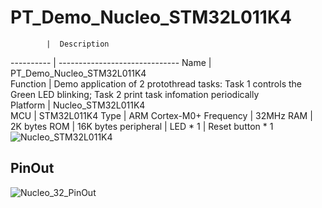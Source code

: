 # PT_Demo_Nucleo_STM32L011K4
            |  Description                              
 ---------- | ------------------------------
 Name       | PT_Demo_Nucleo_STM32L011K4                                         
 Function   | Demo application of 2 protothread tasks: Task 1 controls the Green LED blinking; Task 2 print task infomation periodically                           
 Platform   | Nucleo_STM32L011K4                           
 MCU        | STM32L011K4
 Type       | ARM Cortex-M0+
 Frequency  | 32MHz
 RAM        | 2K bytes
 ROM        | 16K bytes
 peripheral | LED * 1
            | Reset button * 1
![Nucleo_STM32L011K4](https://github.com/ianhom/MOE/blob/master/Documents/Pic/Nucleo-L011K4.jpg?raw=true)
 
## PinOut
![Nucleo_32_PinOut](https://github.com/ianhom/MOE/blob/master/Documents/Pic/Nucleo3_PinOut.png?raw=true) 
